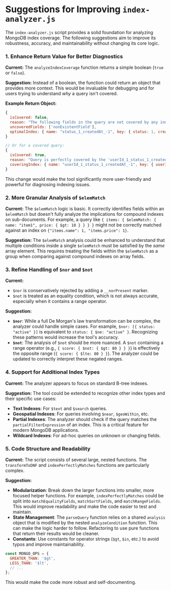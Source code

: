 # Suggestions for Improving `index-analyzer.js`

The `index-analyzer.js` script provides a solid foundation for analyzing MongoDB index coverage. The following suggestions aim to improve its robustness, accuracy, and maintainability without changing its core logic.

### 1. Enhance Return Value for Better Diagnostics

**Current:** The `analyzeIndexCoverage` function returns a simple boolean (`true` or `false`).

**Suggestion:** Instead of a boolean, the function could return an object that provides more context. This would be invaluable for debugging and for users trying to understand *why* a query isn't covered.

**Example Return Object:**
```javascript
{
  isCovered: false,
  reason: "The following fields in the query are not covered by any index: ['nonExistentField']",
  uncoveredFields: ['nonExistentField'],
  optimalIndex: { name: "status_1_createdAt_-1", key: { status: 1, createdAt: -1 } } // Suggest the closest matching index
}

// Or for a covered query:
{
  isCovered: true,
  reason: "Query is perfectly covered by the 'userId_1_status_1_createdAt_-1' index.",
  coveringIndex: { name: "userId_1_status_1_createdAt_-1", key: { userId: 1, status: 1, createdAt: -1 } }
}
```

This change would make the tool significantly more user-friendly and powerful for diagnosing indexing issues.

### 2. More Granular Analysis of `$elemMatch`

**Current:** The `$elemMatch` logic is basic. It correctly identifies fields within an `$elemMatch` but doesn't fully analyze the implications for compound indexes on sub-documents. For example, a query like `{ items: { $elemMatch: { name: "item1", price: { $gt: 10 } } } }` might not be correctly matched against an index on `{"items.name": 1, "items.price": 1}`.

**Suggestion:** The `$elemMatch` analysis could be enhanced to understand that multiple conditions inside a single `$elemMatch` must be satisfied by the *same* array element. This requires treating the fields within the `$elemMatch` as a group when comparing against compound indexes on array fields.

### 3. Refine Handling of `$nor` and `$not`

**Current:**
*   `$nor` is conservatively rejected by adding a `__norPresent` marker.
*   `$not` is treated as an equality condition, which is not always accurate, especially when it contains a range operator.

**Suggestion:**
*   **`$nor`**: While a full De Morgan's law transformation can be complex, the analyzer could handle simple cases. For example, `$nor: [{ status: "active" }]` is equivalent to `status: { $ne: "active" }`. Recognizing these patterns would increase the tool's accuracy.
*   **`$not`**: The analysis of `$not` should be more nuanced. A `$not` containing a range operator (e.g., `{ score: { $not: { $gt: 80 } } }`) is effectively the opposite range (`{ score: { $lte: 80 } }`). The analyzer could be updated to correctly interpret these negated ranges.

### 4. Support for Additional Index Types

**Current:** The analyzer appears to focus on standard B-tree indexes.

**Suggestion:** The tool could be extended to recognize other index types and their specific use cases:
*   **Text Indexes**: For `$text` and `$search` queries.
*   **Geospatial Indexes**: For queries involving `$near`, `$geoWithin`, etc.
*   **Partial Indexes**: The analyzer should check if the query matches the `partialFilterExpression` of an index. This is a critical feature for modern MongoDB applications.
*   **Wildcard Indexes**: For ad-hoc queries on unknown or changing fields.

### 5. Code Structure and Readability

**Current:** The script consists of several large, nested functions. The `transformToDNF` and `indexPerfectlyMatches` functions are particularly complex.

**Suggestion:**
*   **Modularization**: Break down the larger functions into smaller, more focused helper functions. For example, `indexPerfectlyMatches` could be split into `matchEqualityFields`, `matchSortFields`, and `matchRangeFields`. This would improve readability and make the code easier to test and maintain.
*   **State Management**: The `parseQuery` function relies on a shared `analysis` object that is modified by the nested `analyzeCondition` function. This can make the logic harder to follow. Refactoring to use pure functions that return their results would be cleaner.
*   **Constants**: Use constants for operator strings (`$gt`, `$in`, etc.) to avoid typos and improve maintainability.
```javascript
const MONGO_OPS = {
  GREATER_THAN: '$gt',
  LESS_THAN: '$lt',
  // ...
};
```
This would make the code more robust and self-documenting.
